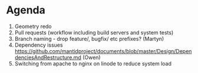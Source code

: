 Agenda
======
1. Geometry redo
2. Pull requests (workflow including build servers and system tests)
3. Branch naming - drop feature/, bugfix/ etc prefixes? (Martyn)
4. Dependency issues https://github.com/mantidproject/documents/blob/master/Design/DependenciesAndRestructure.md (Owen)
5. Switching from apache to nginx on linode to reduce system load
